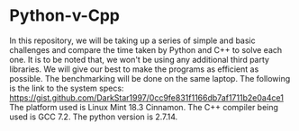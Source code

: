 # Python-v-Cpp
In this repository, we will be taking up a series of simple and basic challenges and compare the time taken by Python and C++ to solve each one. It is to be noted that, we won't be using any additional third party libraries. We will give our best to make the programs as efficient as possible. The benchmarking will be done on the same laptop. The following is the link to the system specs: https://gist.github.com/DarkStar1997/0cc9fe831f1166db7af1711b2e0a4ce1
The platform used is Linux Mint 18.3 Cinnamon. The C++ compiler being used is GCC 7.2. The python version is 2.7.14.
